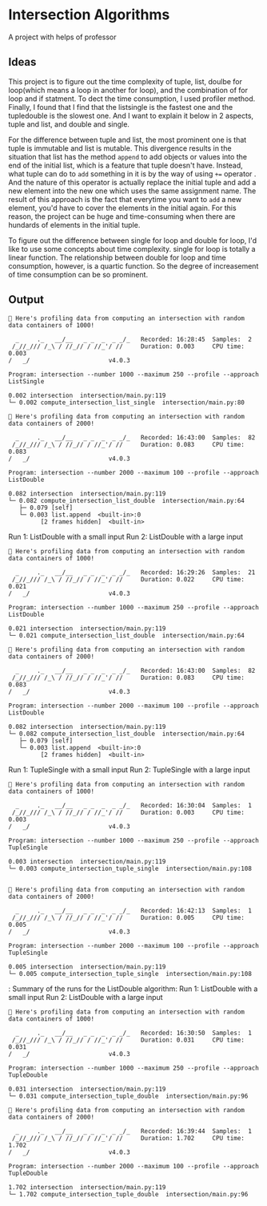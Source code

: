 # Intersection Algorithms
A project with helps of professor
## Ideas
This project is to figure out the time complexity of tuple, list, doulbe for loop(which means a loop in another for loop), and the combination of for loop and if statment. To dect the time consumption, I used profiler method. Finally, I found that I find that the listsingle
is the fastest one and the tupledouble is the slowest one. And I want to explain it below
in 2 aspects, tuple and list, and double and single.

For the difference between tuple and list, the most prominent one is that tuple is immutable and
list is mutable. This divergence results in the situation that list has the method `append` to add objects or 
values into the end of the initial list, which is a feature that tuple doesn't have.
Instead, what tuple can do to `add` something in it is by the way of using `+=` operator .
And the nature of this operator is actually replace the initial tuple and add a new element into the new one which uses
the same assignment name. The result of this approach is the fact that everytime you want to `add` a new element,
you'd have to cover the elements in the initial again. For this reason, the project can be huge and time-consuming
when there are hundards of elements in the initial tuple.

To figure out the difference between single for loop and double for loop, I'd like to use some concepts about time complexity.
single for loop is totally a  linear function. The relationship between double for loop and time consumption, however, is a quartic
function. So the degree of increasement of time consumption can be so prominent. 

## Output
```
🔬 Here's profiling data from computing an intersection with random data containers of 1000!

  _     ._   __/__   _ _  _  _ _/_   Recorded: 16:28:45  Samples:  2
 /_//_/// /_\ / //_// / //_'/ //     Duration: 0.003     CPU time: 0.003
/   _/                      v4.0.3

Program: intersection --number 1000 --maximum 250 --profile --approach ListSingle

0.002 intersection  intersection/main.py:119
└─ 0.002 compute_intersection_list_single  intersection/main.py:80

```

```
🔬 Here's profiling data from computing an intersection with random data containers of 2000!

  _     ._   __/__   _ _  _  _ _/_   Recorded: 16:43:00  Samples:  82
 /_//_/// /_\ / //_// / //_'/ //     Duration: 0.083     CPU time: 0.083
/   _/                      v4.0.3

Program: intersection --number 2000 --maximum 100 --profile --approach ListDouble

0.082 intersection  intersection/main.py:119
└─ 0.082 compute_intersection_list_double  intersection/main.py:64
   ├─ 0.079 [self]  
   └─ 0.003 list.append  <built-in>:0
         [2 frames hidden]  <built-in>
```

Run 1: ListDouble with a small input
Run 2: ListDouble with a large input
```
🔬 Here's profiling data from computing an intersection with random data containers of 1000!

  _     ._   __/__   _ _  _  _ _/_   Recorded: 16:29:26  Samples:  21
 /_//_/// /_\ / //_// / //_'/ //     Duration: 0.022     CPU time: 0.021
/   _/                      v4.0.3

Program: intersection --number 1000 --maximum 250 --profile --approach ListDouble

0.021 intersection  intersection/main.py:119
└─ 0.021 compute_intersection_list_double  intersection/main.py:64

```
```
🔬 Here's profiling data from computing an intersection with random data containers of 2000!

  _     ._   __/__   _ _  _  _ _/_   Recorded: 16:43:00  Samples:  82
 /_//_/// /_\ / //_// / //_'/ //     Duration: 0.083     CPU time: 0.083
/   _/                      v4.0.3

Program: intersection --number 2000 --maximum 100 --profile --approach ListDouble

0.082 intersection  intersection/main.py:119
└─ 0.082 compute_intersection_list_double  intersection/main.py:64
   ├─ 0.079 [self]  
   └─ 0.003 list.append  <built-in>:0
         [2 frames hidden]  <built-in>
```


Run 1: TupleSingle with a small input
Run 2: TupleSingle with a large input
```
🔬 Here's profiling data from computing an intersection with random data containers of 1000!

  _     ._   __/__   _ _  _  _ _/_   Recorded: 16:30:04  Samples:  1
 /_//_/// /_\ / //_// / //_'/ //     Duration: 0.003     CPU time: 0.003
/   _/                      v4.0.3

Program: intersection --number 1000 --maximum 250 --profile --approach TupleSingle

0.003 intersection  intersection/main.py:119
└─ 0.003 compute_intersection_tuple_single  intersection/main.py:108
```
```

🔬 Here's profiling data from computing an intersection with random data containers of 2000!

  _     ._   __/__   _ _  _  _ _/_   Recorded: 16:42:13  Samples:  1
 /_//_/// /_\ / //_// / //_'/ //     Duration: 0.005     CPU time: 0.005
/   _/                      v4.0.3

Program: intersection --number 2000 --maximum 100 --profile --approach TupleSingle

0.005 intersection  intersection/main.py:119
└─ 0.005 compute_intersection_tuple_single  intersection/main.py:108
```

: Summary of the runs for the ListDouble algorithm:
Run 1: ListDouble with a small input
Run 2: ListDouble with a large input
```
🔬 Here's profiling data from computing an intersection with random data containers of 1000!

  _     ._   __/__   _ _  _  _ _/_   Recorded: 16:30:50  Samples:  1
 /_//_/// /_\ / //_// / //_'/ //     Duration: 0.031     CPU time: 0.031
/   _/                      v4.0.3

Program: intersection --number 1000 --maximum 250 --profile --approach TupleDouble

0.031 intersection  intersection/main.py:119
└─ 0.031 compute_intersection_tuple_double  intersection/main.py:96
```
```
🔬 Here's profiling data from computing an intersection with random data containers of 2000!

  _     ._   __/__   _ _  _  _ _/_   Recorded: 16:39:44  Samples:  1
 /_//_/// /_\ / //_// / //_'/ //     Duration: 1.702     CPU time: 1.702
/   _/                      v4.0.3

Program: intersection --number 2000 --maximum 100 --profile --approach TupleDouble

1.702 intersection  intersection/main.py:119
└─ 1.702 compute_intersection_tuple_double  intersection/main.py:96
```